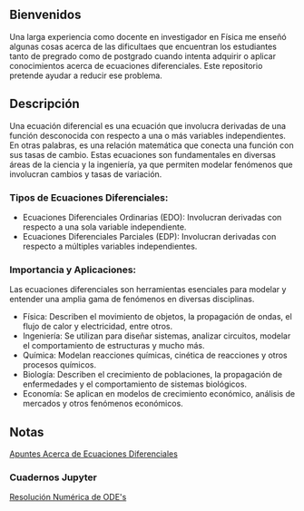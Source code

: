 



## Bienvenidos

Una larga experiencia como docente en investigador en Física me enseñó algunas cosas acerca de las dificultaes que encuentran los estudiantes tanto de pregrado como de postgrado cuando intenta adquirir o aplicar conocimientos acerca de ecuaciones diferenciales. Este repositorio pretende ayudar a reducir ese problema.

## Descripción

Una ecuación diferencial es una ecuación que involucra derivadas de una función desconocida con respecto a una o más variables independientes. En otras palabras, es una relación matemática que conecta una función con sus tasas de cambio. Estas ecuaciones son fundamentales en diversas áreas de la ciencia y la ingeniería, ya que permiten modelar fenómenos que involucran cambios y tasas de variación.

### Tipos de Ecuaciones Diferenciales:

* Ecuaciones Diferenciales Ordinarias (EDO): Involucran derivadas con respecto a una sola variable independiente.
* Ecuaciones Diferenciales Parciales (EDP): Involucran derivadas con respecto a múltiples variables independientes. 

### Importancia y Aplicaciones:

Las ecuaciones diferenciales son herramientas esenciales para modelar y entender una amplia gama de fenómenos en diversas disciplinas. 

* Física: Describen el movimiento de objetos, la propagación de ondas, el flujo de calor y electricidad, entre otros. 
* Ingeniería: Se utilizan para diseñar sistemas, analizar circuitos, modelar el comportamiento de estructuras y mucho más. 
* Química: Modelan reacciones químicas, cinética de reacciones y otros procesos químicos. 
* Biología: Describen el crecimiento de poblaciones, la propagación de enfermedades y el comportamiento de sistemas biológicos. 
* Economía: Se aplican en modelos de crecimiento económico, análisis de mercados y otros fenómenos económicos. 


## Notas

[Apuntes Acerca de Ecuaciones Diferenciales](Notas/Notas_Acerca_de_Ecuaciones_Diferenciales.pdf)


### Cuadernos Jupyter

[Resolución Numérica de ODE's](Cuadernos_Jupyter/Sol_Num_de_EDO.ipynb)


